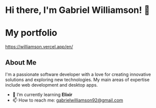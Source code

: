 
# Hi there, I'm Gabriel Williamson! 👋

# My portfolio
https://williamson.vercel.app/en/

## About Me

I'm a passionate software developer with a love for creating innovative solutions and exploring new technologies.
My main areas of expertise include web development and desktop apps.

- 🌱 I’m currently learning **Elixir**
- 📫 How to reach me: [gabrielwilliamson92@gmail.com](mailto:gabrielwilliamson92@gmail.com)




